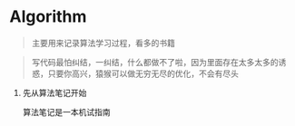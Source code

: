 # Algorithm

> 主要用来记录算法学习过程，看多的书籍

> 写代码最怕纠结，一纠结，什么都做不了啦，因为里面存在太多太多的诱惑，只要你高兴，猿猴可以做无穷无尽的优化，不会有尽头

1. 先从算法笔记开始
 
   算法笔记是一本机试指南